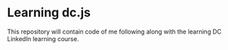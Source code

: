 # Learning dc.js
This repository will contain code of me following along with the learning DC
LinkedIn learning course.
